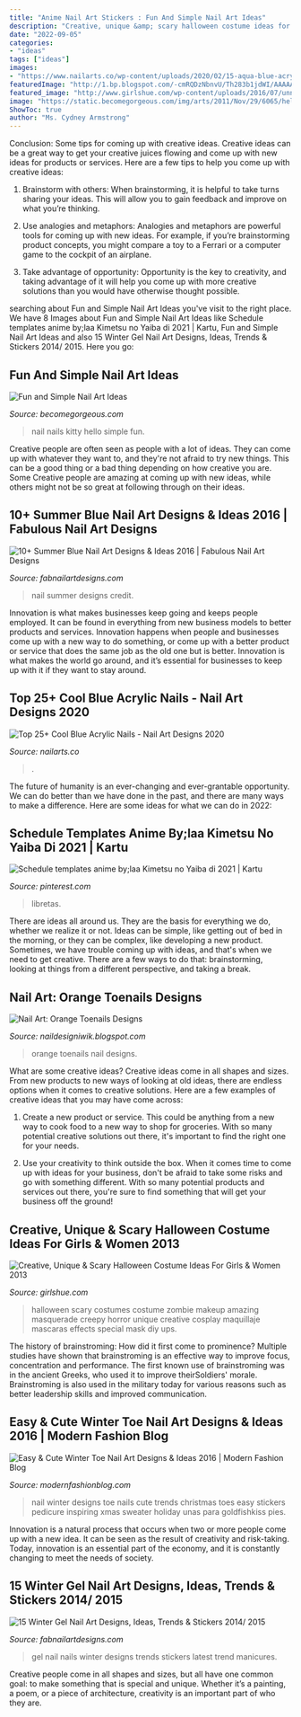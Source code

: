 ```yaml
---
title: "Anime Nail Art Stickers : Fun And Simple Nail Art Ideas"
description: "Creative, unique &amp; scary halloween costume ideas for girls &amp; women 2013"
date: "2022-09-05"
categories:
- "ideas"
tags: ["ideas"]
images:
- "https://www.nailarts.co/wp-content/uploads/2020/02/15-aqua-blue-acrylic-nails-1902202094215.jpg"
featuredImage: "http://1.bp.blogspot.com/-cmRQDzNbnvU/Th283b1jdWI/AAAAAAAABA4/ur_ArnrwIT4/s400/Orange+Toenails+Design+%25284%2529.jpg"
featured_image: "http://www.girlshue.com/wp-content/uploads/2016/07/unnamed-file-2413.jpg"
image: "https://static.becomegorgeous.com/img/arts/2011/Nov/29/6065/hello_kitty_nails.jpg"
ShowToc: true
author: "Ms. Cydney Armstrong"
---
```



Conclusion: Some tips for coming up with creative ideas.
Creative ideas can be a great way to get your creative juices flowing and come up with new ideas for products or services. Here are a few tips to help you come up with creative ideas:
1. Brainstorm with others: When brainstorming, it is helpful to take turns sharing your ideas. This will allow you to gain feedback and improve on what you’re thinking.

2. Use analogies and metaphors: Analogies and metaphors are powerful tools for coming up with new ideas. For example, if you’re brainstorming product concepts, you might compare a toy to a Ferrari or a computer game to the cockpit of an airplane.

3. Take advantage of opportunity: Opportunity is the key to creativity, and taking advantage of it will help you come up with more creative solutions than you would have otherwise thought possible.

	

		
searching about Fun and Simple Nail Art Ideas you've visit to the right place. We have 8 Images about Fun and Simple Nail Art Ideas like Schedule templates anime by;laa Kimetsu no Yaiba di 2021 | Kartu, Fun and Simple Nail Art Ideas and also 15 Winter Gel Nail Art Designs, Ideas, Trends &amp; Stickers 2014/ 2015. Here you go:
		
    
## Fun And Simple Nail Art Ideas

<img loading=lazy src="https://static.becomegorgeous.com/img/arts/2011/Nov/29/6065/hello_kitty_nails.jpg" onerror="this.onerror=null;this.src='https://tse4.mm.bing.net/th?id=OIP.0TddA-om7Mdg3jyBtW4ovgHaKV&amp;pid=15.1';" alt="Fun and Simple Nail Art Ideas">

_Source: becomegorgeous.com_

>nail nails kitty hello simple fun. 

	

Creative people are often seen as people with a lot of ideas. They can come up with whatever they want to, and they're not afraid to try new things. This can be a good thing or a bad thing depending on how creative you are. Some Creative people are amazing at coming up with new ideas, while others might not be so great at following through on their ideas.

    
## 10+ Summer Blue Nail Art Designs &amp; Ideas 2016 | Fabulous Nail Art Designs

<img loading=lazy src="http://fabnailartdesigns.com/wp-content/uploads/2016/05/10-Summer-Blue-Nail-Art-Designs-Ideas-2016-6.jpg" onerror="this.onerror=null;this.src='https://tse3.mm.bing.net/th?id=OIP.5PajgsWWDQBO4YeZZ6BhaQHaJ4&amp;pid=15.1';" alt="10+ Summer Blue Nail Art Designs &amp; Ideas 2016 | Fabulous Nail Art Designs">

_Source: fabnailartdesigns.com_

>nail summer designs credit. 

	

Innovation is what makes businesses keep going and keeps people employed. It can be found in everything from new business models to better products and services. Innovation happens when people and businesses come up with a new way to do something, or come up with a better product or service that does the same job as the old one but is better. Innovation is what makes the world go around, and it’s essential for businesses to keep up with it if they want to stay around.

    
## Top 25+ Cool Blue Acrylic Nails - Nail Art Designs 2020

<img loading=lazy src="https://www.nailarts.co/wp-content/uploads/2020/02/15-aqua-blue-acrylic-nails-1902202094215.jpg" onerror="this.onerror=null;this.src='https://tse4.mm.bing.net/th?id=OIP._zxqfmNaVIP-XUae7OLVEQHaNK&amp;pid=15.1';" alt="Top 25+ Cool Blue Acrylic Nails - Nail Art Designs 2020">

_Source: nailarts.co_

>. 

	

The future of humanity is an ever-changing and ever-grantable opportunity. We can do better than we have done in the past, and there are many ways to make a difference. Here are some ideas for what we can do in 2022: 

    
## Schedule Templates Anime By;laa Kimetsu No Yaiba Di 2021 | Kartu

<img loading=lazy src="https://i.pinimg.com/736x/d6/c7/b1/d6c7b1bf1474f1a05bc839b271b48b41.jpg" onerror="this.onerror=null;this.src='https://tse1.mm.bing.net/th?id=OIP.kuh1rNdeJo1I-FWEIDOrzgHaNK&amp;pid=15.1';" alt="Schedule templates anime by;laa Kimetsu no Yaiba di 2021 | Kartu">

_Source: pinterest.com_

>libretas. 

	

There are ideas all around us. They are the basis for everything we do, whether we realize it or not. Ideas can be simple, like getting out of bed in the morning, or they can be complex, like developing a new product. Sometimes, we have trouble coming up with ideas, and that's when we need to get creative. There are a few ways to do that: brainstorming, looking at things from a different perspective, and taking a break.

    
## Nail Art: Orange Toenails Designs

<img loading=lazy src="http://1.bp.blogspot.com/-cmRQDzNbnvU/Th283b1jdWI/AAAAAAAABA4/ur_ArnrwIT4/s400/Orange+Toenails+Design+%25284%2529.jpg" onerror="this.onerror=null;this.src='https://tse1.mm.bing.net/th?id=OIP.rHdVJEwgVo-KpxJhve1RnQAAAA&amp;pid=15.1';" alt="Nail Art: Orange Toenails Designs">

_Source: naildesigniwik.blogspot.com_

>orange toenails nail designs. 

	

What are some creative ideas?
Creative ideas come in all shapes and sizes. From new products to new ways of looking at old ideas, there are endless options when it comes to creative solutions. Here are a few examples of creative ideas that you may have come across: 
1. Create a new product or service. This could be anything from a new way to cook food to a new way to shop for groceries. With so many potential creative solutions out there, it's important to find the right one for your needs. 

2. Use your creativity to think outside the box. When it comes time to come up with ideas for your business, don't be afraid to take some risks and go with something different. With so many potential products and services out there, you're sure to find something that will get your business off the ground! 


    
## Creative, Unique &amp; Scary Halloween Costume Ideas For Girls &amp; Women 2013

<img loading=lazy src="http://www.girlshue.com/wp-content/uploads/2016/07/unnamed-file-2413.jpg" onerror="this.onerror=null;this.src='https://tse2.mm.bing.net/th?id=OIP.ryFJR9zjQFxJLluTNtX0ggHaLI&amp;pid=15.1';" alt="Creative, Unique &amp; Scary Halloween Costume Ideas For Girls &amp; Women 2013">

_Source: girlshue.com_

>halloween scary costumes costume zombie makeup amazing masquerade creepy horror unique creative cosplay maquillaje mascaras effects special mask diy ups. 

	

The history of brainstroming: How did it first come to prominence?
Multiple studies have shown that brainstroming is an effective way to improve focus, concentration and performance. The first known use of brainstroming was in the ancient Greeks, who used it to improve theirSoldiers' morale. Brainstroming is also used in the military today for various reasons such as better leadership skills and improved communication.

    
## Easy &amp; Cute Winter Toe Nail Art Designs &amp; Ideas 2016 | Modern Fashion Blog

<img loading=lazy src="https://modernfashionblog.com/wp-content/uploads/2016/01/Easy-Cute-Winter-Toe-Nail-Art-Designs-Ideas-2016-5.jpg" onerror="this.onerror=null;this.src='https://tse4.mm.bing.net/th?id=OIP.PFRe4BFMjvPTDyyOeubf6AHaJ-&amp;pid=15.1';" alt="Easy &amp; Cute Winter Toe Nail Art Designs &amp; Ideas 2016 | Modern Fashion Blog">

_Source: modernfashionblog.com_

>nail winter designs toe nails cute trends christmas toes easy stickers pedicure inspiring xmas sweater holiday unas para goldfishkiss pies. 

	

Innovation is a natural process that occurs when two or more people come up with a new idea. It can be seen as the result of creativity and risk-taking. Today, innovation is an essential part of the economy, and it is constantly changing to meet the needs of society.

    
## 15 Winter Gel Nail Art Designs, Ideas, Trends &amp; Stickers 2014/ 2015

<img loading=lazy src="http://fabnailartdesigns.com/wp-content/uploads/2014/12/15-Winter-Gel-Nail-Art-Designs-Ideas-Trends-Stickers-2014-2015-13.jpg" onerror="this.onerror=null;this.src='https://tse2.mm.bing.net/th?id=OIP.Qi2NeM65ME-TzOB6OilWiwHaLD&amp;pid=15.1';" alt="15 Winter Gel Nail Art Designs, Ideas, Trends &amp; Stickers 2014/ 2015">

_Source: fabnailartdesigns.com_

>gel nail nails winter designs trends stickers latest trend manicures. 

	

Creative people come in all shapes and sizes, but all have one common goal: to make something that is special and unique. Whether it’s a painting, a poem, or a piece of architecture, creativity is an important part of who they are.

